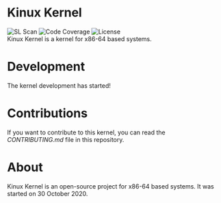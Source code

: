 # Kinux Kernel
![SL Scan](https://github.com/developer765/Kinux-Kernel/workflows/SL%20Scan/badge.svg?branch=main)
![Code Coverage](https://img.shields.io/badge/coverage-100%25-brightgreen)
![License](https://img.shields.io/badge/license-Apache%202.0-blue)
<br/>
Kinux Kernel is a kernel for x86-64 based systems.

# Development
The kernel development has started!

# Contributions
If you want to contribute to this kernel, you can read the _CONTRIBUTING.md_ file in this repository.

# About
Kinux Kernel is an open-source project for x86-64 based systems. It was started on 30 October 2020.
